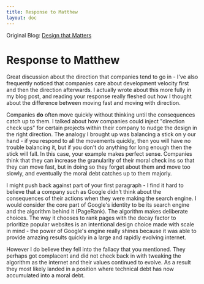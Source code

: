 ```yaml
---
title: Response to Matthew
layout: doc
---
```


Original Blog: [Design that Matters](https://msequeir.github.io/portfolio-msequeir/blogs/blog4.html)

# Response to Matthew

Great discussion about the direction that companies tend to go in - I've also frequently noticed that companies care about development velocity first and then the direction afterwards. I actually wrote about this more fully in my blog post, and reading your response really fleshed out how I thought about the difference between moving fast and moving with direction. 

Companies **do** often move quickly without thinking until the consequences catch up to them. I talked about how companies could inject "direction check ups" for certain projects within their company to nudge the design in the right direction. The analogy I brought up was balancing a stick on y our hand - if you respond to all the movements quickly, then you will have no trouble balancing it, but if you don't do anything for long enough then the stick will fall. In this case, your example makes perfect sense. Companies think that they can increase the granularity of their moral check ins so that they can move fast, but in doing so they forget about them and move too slowly, and eventually the moral debt catches up to them majorly.

I might push back against part of your first paragraph - I find it hard to believe that a company such as Google didn't think about the consequences of their actions when they were making the search engine. I would consider the core part of Google's identity to be its search engine and the algorithm behind it (PageRank). The algorithm makes deliberate choices. The way it chooses to rank pages with the decay factor to prioritize popular websites is an intentional design choice made with scale in mind - the power of Google's engine really shines because it was able to provide amazing results quickly in a large and rapidly evolving internet. 

However I do believe they fell into the fallacy that you mentioned. They perhaps got complacent and did not check back in with tweaking the algorithm as the internet and their values continued to evolve. As a result they most likely landed in a position where technical debt has now accumulated into a moral debt.

